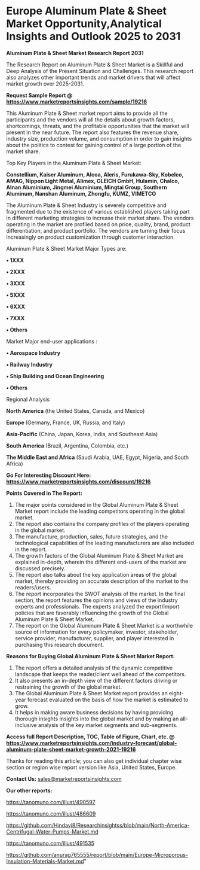 # Europe Aluminum Plate & Sheet Market Opportunity,Analytical Insights and Outlook 2025 to 2031

<strong>Aluminum Plate & Sheet Market Research Report 2031</strong>

The Research Report on Aluminum Plate & Sheet Market is a Skillful and Deep Analysis of the Present Situation and Challenges. This research report also analyzes other important trends and market drivers that will affect market growth over 2025-2031.

<strong>Request Sample Report @ <a href=https://www.marketreportsinsights.com/sample/19216>https://www.marketreportsinsights.com/sample/19216</a></strong>

This Aluminum Plate & Sheet market report aims to provide all the participants and the vendors will all the details about growth factors, shortcomings, threats, and the profitable opportunities that the market will present in the near future. The report also features the revenue share, industry size, production volume, and consumption in order to gain insights about the politics to contest for gaining control of a large portion of the market share.

Top Key Players in the Aluminum Plate & Sheet Market:

<strong>Constellium, Kaiser Aluminum, Alcoa, Aleris, Furukawa-Sky, Kobelco, AMAG, Nippon Light Metal, Alimex, GLEICH GmbH, Hulamin, Chalco, Alnan Aluminium, Jingmei Aluminium, Mingtai Group, Southern Aluminum, Nanshan Aluminum, Zhongfu, KUMZ, VIMETCO</strong>

The Aluminum Plate & Sheet Industry is severely competitive and fragmented due to the existence of various established players taking part in different marketing strategies to increase their market share. The vendors operating in the market are profiled based on price, quality, brand, product differentiation, and product portfolio. The vendors are turning their focus increasingly on product customization through customer interaction.

Aluminum Plate & Sheet Market Major Types are:

<strong>• 1XXX

• 2XXX

• 3XXX

• 5XXX

• 6XXX

• 7XXX

• Others</strong>

Market Major end-user applications :

<strong>• Aerospace Industry

• Railway Industry

• Ship Building and Ocean Engineering

• Others</strong>

Regional Analysis

</u><strong><b>North America</b></strong> (the United States, Canada, and Mexico)

<strong><b>Europe </b></strong>(Germany, France, UK, Russia, and Italy)

<strong><b>Asia-Pacific</b></strong> (China, Japan, Korea, India, and Southeast Asia)

<strong><b>South America</b></strong> (Brazil, Argentina, Colombia, etc.)

<strong><b>The Middle East and Africa</b></strong> (Saudi Arabia, UAE, Egypt, Nigeria, and South Africa)

<strong>Go For Interesting Discount Here: <a href=https://www.marketreportsinsights.com/discount/19216>https://www.marketreportsinsights.com/discount/19216</a></strong>

<strong>Points Covered in The Report:</strong>
<ol>
  <li>The major points considered in the Global Aluminum Plate & Sheet Market report include the leading competitors operating in the global market.</li>
  <li>The report also contains the company profiles of the players operating in the global market.</li>
  <li>The manufacture, production, sales, future strategies, and the technological capabilities of the leading manufacturers are also included in the report.</li>
  <li>The growth factors of the Global Aluminum Plate & Sheet Market are explained in-depth, wherein the different end-users of the market are discussed precisely.</li>
  <li>The report also talks about the key application areas of the global market, thereby providing an accurate description of the market to the readers/users.</li>
  <li>The report incorporates the SWOT analysis of the market. In the final section, the report features the opinions and views of the industry experts and professionals. The experts analyzed the export/import policies that are favorably influencing the growth of the Global Aluminum Plate & Sheet Market.</li>
  <li>The report on the Global Aluminum Plate & Sheet Market is a worthwhile source of information for every policymaker, investor, stakeholder, service provider, manufacturer, supplier, and player interested in purchasing this research document.</li>
</ol>
<strong>Reasons for Buying Global Aluminum Plate & Sheet Market Report:</strong>

<ol>
  <li>The report offers a detailed analysis of the dynamic competitive landscape that keeps the reader/client well ahead of the competitors.</li>
  <li>It also presents an in-depth view of the different factors driving or restraining the growth of the global market.</li>
  <li>The Global Aluminum Plate & Sheet Market report provides an eight-year forecast evaluated on the basis of how the market is estimated to grow.</li>
  <li>It helps in making aware business decisions by having providing thorough insights insights into the global market and by making an all-inclusive analysis of the key market segments and sub-segments.</li>
</ol>
<strong>Access full Report Description, TOC, Table of Figure, Chart, etc. @ <a href=https://www.marketreportsinsights.com/industry-forecast/global-aluminum-plate-sheet-market-growth-2021-19216>https://www.marketreportsinsights.com/industry-forecast/global-aluminum-plate-sheet-market-growth-2021-19216</a></strong>


Thanks for reading this article; you can also get individual chapter wise section or region wise report version like Asia, United States, Europe.

<strong>Contact Us:</strong>
sales@marketreportsinsights.com

<strong>Our other reports:</strong>

<a href=https://tanomuno.com/illust/490597>https://tanomuno.com/illust/490597</a>

<a href=https://tanomuno.com/illust/486609>https://tanomuno.com/illust/486609</a>

<a href=https://github.com/Hindavi8/Researchinsightss/blob/main/North-America-Centrifugal-Water-Pumps-Market.md>https://github.com/Hindavi8/Researchinsightss/blob/main/North-America-Centrifugal-Water-Pumps-Market.md</a>

<a href=https://tanomuno.com/illust/491535>https://tanomuno.com/illust/491535</a>

<a href=https://github.com/anurag765555/report/blob/main/Europe-Microporous-Insulation-Materials-Market.md>https://github.com/anurag765555/report/blob/main/Europe-Microporous-Insulation-Materials-Market.md</a>"
